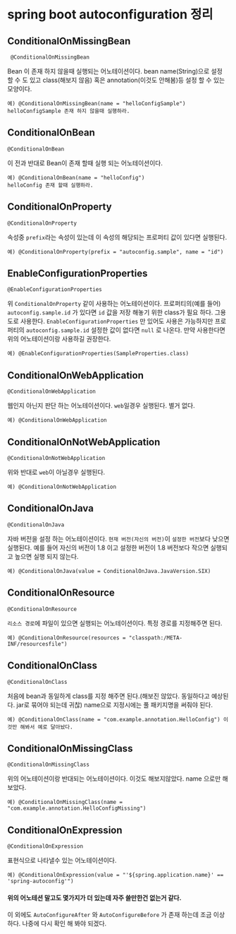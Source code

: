 # spring boot autoconfiguration 정리

## ConditionalOnMissingBean
```
 @ConditionalOnMissingBean
```
 Bean 이 존재 하지 않을때 실행되는 어노테이션이다.
 bean name(String)으로 설정 할 수 도 있고 class(해보지 않음) 혹은 annotation(이것도 안해봄)등 설정 할 수 있는 모양이다.
```    
예) @ConditionalOnMissingBean(name = "helloConfigSample")
helloConfigSample 존재 하지 않을때 실행하라.
``` 
## ConditionalOnBean

```
@ConditionalOnBean
```
 이 전과 반대로 Bean이 존재 할때 실행 되는 어노테이션이다.
```
예) @ConditionalOnBean(name = "helloConfig")
helloConfig 존재 할때 실행하라.
```
    
## ConditionalOnProperty

```
@ConditionalOnProperty
```
 속성중 `prefix`라는 속성이 있는데 이 속성의 해당되는 프로퍼티 값이 있다면 실행된다.

```
예) @ConditionalOnProperty(prefix = "autoconfig.sample", name = "id")
```

## EnableConfigurationProperties

```
@EnableConfigurationProperties
```
 위 `ConditionalOnProperty` 같이 사용하는 어노테이션이다. 프로퍼티의(예를 들어) `autoconfig.sample.id` 가 있다면 `id` 값을 저장 해놓기 위한 class가 필요 하다. 그용도로 사용한다.
 `EnableConfigurationProperties` 만 있어도 사용은 가능하지만 프로퍼티의 `autoconfig.sample.id` 설정한 값이 없다면 `null` 로 나온다. 만약 사용한다면 위의 어노테이션이랑 사용하길 권장한다.
```
예) @EnableConfigurationProperties(SampleProperties.class)
```
## ConditionalOnWebApplication

```
@ConditionalOnWebApplication
```
 웹인지 아닌지 판단 하는 어노테이션이다. `web`일경우 실행된다. 별거 없다.
```
예) @ConditionalOnWebApplication
```

## ConditionalOnNotWebApplication

```
@ConditionalOnNotWebApplication
```
 위와 반대로 `web`이 아닐경우 실행된다.
```
예) @ConditionalOnNotWebApplication
```

## ConditionalOnJava

```
@ConditionalOnJava
```
 자바 버전을 설정 하는 어노테이션이다.
 `현재 버전(자신의 버전)`이 `설정한 버전`보다 낮으면 실행된다.
 예를 들어 자신의 버전이 1.8 이고 설정한 버전이 1.8 버전보다 작으면 실행되고 높으면 실행 되지 않는다.
```
예) @ConditionalOnJava(value = ConditionalOnJava.JavaVersion.SIX)
```

## ConditionalOnResource

```
@ConditionalOnResource
```
 `리소스 경로`에 파일이 있으면 실행되는 어노테이션이다. 특정 경로를 지정해주면 된다.
```
예) @ConditionalOnResource(resources = "classpath:/META-INF/resourcesfile")
```

## ConditionalOnClass

```
@ConditionalOnClass
```
 처음에 bean과 동일하게 class를 지정 해주면 된다.(해보진 않았다. 동일하다고 예상된다. jar로 묶어야 되는데 귀찮)
 name으로 지정시에는 풀 패키지명을 써줘야 된다. 

```
예) @ConditionalOnClass(name = "com.example.annotation.HelloConfig") 이것만 해봐서 예로 달아놨다.
```

## ConditionalOnMissingClass

```
@ConditionalOnMissingClass
```
 위의 어노테이션이랑 반대되는 어노테이션이다. 이것도 해보지않았다. name 으로만 해보았다.

```
예) @ConditionalOnMissingClass(name = "com.example.annotation.HelloConfigMissing")
```

## ConditionalOnExpression

```
@ConditionalOnExpression
```
 표현식으로 나타낼수 있는 어노테이션이다.

```
예) @ConditionalOnExpression(value = "'${spring.application.name}' == 'spring-autoconfig'")
```

#### 위의 어노테션 말고도 몇가지가 더 있는데 자주 쓸만한건 없는거 같다.


이 외에도 `AutoConfigureAfter` 와 `AutoConfigureBefore` 가 존재 하는데 조금 이상하다. 
나중에 다시 확인 해 봐야 되겠다.


